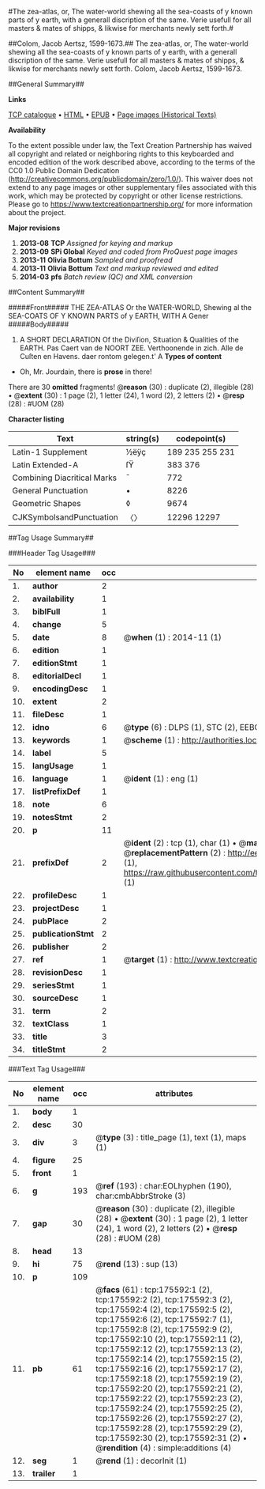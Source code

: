 #The zea-atlas, or, The water-world shewing all the sea-coasts of y known parts of y earth, with a generall discription of the same. Verie usefull for all masters & mates of shipps, & likwise for merchants newly sett forth.#

##Colom, Jacob Aertsz, 1599-1673.##
The zea-atlas, or, The water-world shewing all the sea-coasts of y known parts of y earth, with a generall discription of the same. Verie usefull for all masters & mates of shipps, & likwise for merchants newly sett forth.
Colom, Jacob Aertsz, 1599-1673.

##General Summary##

**Links**

[TCP catalogue](http://www.ota.ox.ac.uk/tcp/)  • 
[HTML](http://tei.it.ox.ac.uk/tcp/Texts-HTML/free/B02/B02285.html)  • 
[EPUB](http://tei.it.ox.ac.uk/tcp/Texts-EPUB/free/B02/B02285.epub) • 
[Page images (Historical Texts)](https://historicaltexts.jisc.ac.uk/eebo-52211765e)

**Availability**

To the extent possible under law, the Text Creation Partnership has waived all copyright and related or neighboring rights to this keyboarded and encoded edition of the work described above, according to the terms of the CC0 1.0 Public Domain Dedication (http://creativecommons.org/publicdomain/zero/1.0/). This waiver does not extend to any page images or other supplementary files associated with this work, which may be protected by copyright or other license restrictions. Please go to https://www.textcreationpartnership.org/ for more information about the project.

**Major revisions**

1. __2013-08__ __TCP__ *Assigned for keying and markup*
1. __2013-09__ __SPi Global__ *Keyed and coded from ProQuest page images*
1. __2013-11__ __Olivia Bottum__ *Sampled and proofread*
1. __2013-11__ __Olivia Bottum__ *Text and markup reviewed and edited*
1. __2014-03__ __pfs__ *Batch review (QC) and XML conversion*

##Content Summary##

#####Front#####
THE ZEA-ATLAS Or the WATER-WORLD, Shewing al the SEA-COATS OF Y KNOWN PARTS of y EARTH, WITH A Gener
#####Body#####

1. A SHORT DECLARATION Of the Diviſion, Situation & Qualities of the EARTH.
Pas Caert van de NOORT ZEE. Verthoonende in zich. Alle de Cuſten en Havens. daer rontom gelegen.t' A
**Types of content**

  * Oh, Mr. Jourdain, there is **prose** in there!

There are 30 **omitted** fragments! 
 @__reason__ (30) : duplicate (2), illegible (28)  •  @__extent__ (30) : 1 page (2), 1 letter (24), 1 word (2), 2 letters (2)  •  @__resp__ (28) : #UOM (28)

**Character listing**


|Text|string(s)|codepoint(s)|
|---|---|---|
|Latin-1 Supplement|½ëÿç|189 235 255 231|
|Latin Extended-A|ſŸ|383 376|
|Combining             Diacritical Marks|̄|772|
|General Punctuation|•|8226|
|Geometric Shapes|◊|9674|
|CJKSymbolsandPunctuation|〈〉|12296 12297|

##Tag Usage Summary##

###Header Tag Usage###

|No|element name|occ|attributes|
|---|---|---|---|
|1.|__author__|2||
|2.|__availability__|1||
|3.|__biblFull__|1||
|4.|__change__|5||
|5.|__date__|8| @__when__ (1) : 2014-11 (1)|
|6.|__edition__|1||
|7.|__editionStmt__|1||
|8.|__editorialDecl__|1||
|9.|__encodingDesc__|1||
|10.|__extent__|2||
|11.|__fileDesc__|1||
|12.|__idno__|6| @__type__ (6) : DLPS (1), STC (2), EEBO-CITATION (1), OCLC (1), VID (1)|
|13.|__keywords__|1| @__scheme__ (1) : http://authorities.loc.gov/ (1)|
|14.|__label__|5||
|15.|__langUsage__|1||
|16.|__language__|1| @__ident__ (1) : eng (1)|
|17.|__listPrefixDef__|1||
|18.|__note__|6||
|19.|__notesStmt__|2||
|20.|__p__|11||
|21.|__prefixDef__|2| @__ident__ (2) : tcp (1), char (1)  •  @__matchPattern__ (2) : ([0-9\-]+):([0-9IVX]+) (1), (.+) (1)  •  @__replacementPattern__ (2) : http://eebo.chadwyck.com/downloadtiff?vid=$1&page=$2 (1), https://raw.githubusercontent.com/textcreationpartnership/Texts/master/tcpchars.xml#$1 (1)|
|22.|__profileDesc__|1||
|23.|__projectDesc__|1||
|24.|__pubPlace__|2||
|25.|__publicationStmt__|2||
|26.|__publisher__|2||
|27.|__ref__|1| @__target__ (1) : http://www.textcreationpartnership.org/docs/. (1)|
|28.|__revisionDesc__|1||
|29.|__seriesStmt__|1||
|30.|__sourceDesc__|1||
|31.|__term__|2||
|32.|__textClass__|1||
|33.|__title__|3||
|34.|__titleStmt__|2||


###Text Tag Usage###

|No|element name|occ|attributes|
|---|---|---|---|
|1.|__body__|1||
|2.|__desc__|30||
|3.|__div__|3| @__type__ (3) : title_page (1), text (1), maps (1)|
|4.|__figure__|25||
|5.|__front__|1||
|6.|__g__|193| @__ref__ (193) : char:EOLhyphen (190), char:cmbAbbrStroke (3)|
|7.|__gap__|30| @__reason__ (30) : duplicate (2), illegible (28)  •  @__extent__ (30) : 1 page (2), 1 letter (24), 1 word (2), 2 letters (2)  •  @__resp__ (28) : #UOM (28)|
|8.|__head__|13||
|9.|__hi__|75| @__rend__ (13) : sup (13)|
|10.|__p__|109||
|11.|__pb__|61| @__facs__ (61) : tcp:175592:1 (2), tcp:175592:2 (2), tcp:175592:3 (2), tcp:175592:4 (2), tcp:175592:5 (2), tcp:175592:6 (2), tcp:175592:7 (1), tcp:175592:8 (2), tcp:175592:9 (2), tcp:175592:10 (2), tcp:175592:11 (2), tcp:175592:12 (2), tcp:175592:13 (2), tcp:175592:14 (2), tcp:175592:15 (2), tcp:175592:16 (2), tcp:175592:17 (2), tcp:175592:18 (2), tcp:175592:19 (2), tcp:175592:20 (2), tcp:175592:21 (2), tcp:175592:22 (2), tcp:175592:23 (2), tcp:175592:24 (2), tcp:175592:25 (2), tcp:175592:26 (2), tcp:175592:27 (2), tcp:175592:28 (2), tcp:175592:29 (2), tcp:175592:30 (2), tcp:175592:31 (2)  •  @__rendition__ (4) : simple:additions (4)|
|12.|__seg__|1| @__rend__ (1) : decorInit (1)|
|13.|__trailer__|1||

